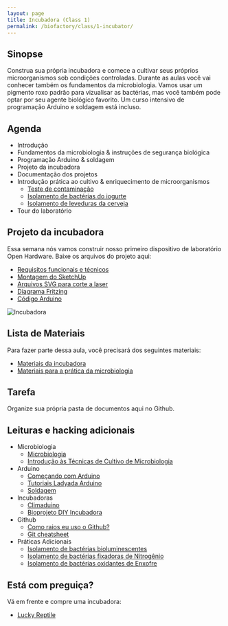 ```yaml
---
layout: page
title: Incubadora (Class 1)
permalink: /biofactory/class/1-incubator/
---
```


## Sinopse

Construa sua própria incubadora e comece a cultivar seus próprios microorganismos sob condições controladas. Durante as aulas você vai conhecer também os fundamentos da microbiologia. Vamos usar um pigmento roxo padrão para vizualisar as bactérias, mas você também pode optar por seu agente biológico favorito. Um curso intensivo de programação Arduino e soldagem está incluso.

## Agenda

* Introdução
* Fundamentos da microbiologia & instruções de segurança biológica 
* Programação Arduino & soldagem
* Projeto da incubadora
* Documentação dos projetos
* Introdução prática ao cultivo & enriquecimento de microorganismos
  * [Teste de contaminação](/biofactory/class/1-incubator/contamination-test/)
  * [Isolamento de bactérias do iogurte](/biofactory/class/1-incubator/yoghurt-bacteria-isolation/)
  * [Isolamento de leveduras da cerveja](/biofactory/class/1-incubator/beer-yeasts-isolation/)
* Tour do laboratório

## Projeto da incubadora

Essa semana nós vamos construir nosso primeiro dispositivo de laboratório Open Hardware. Baixe os arquivos do projeto aqui: 

* [Requisitos funcionais e técnicos](/biofactory/class/1-incubator/requirements/)
* [Montagem do SketchUp](/biofactory/class/1/Incubator-Sketchup.skp)
* [Arquivos SVG para corte a laser](/biofactory/class/1/Incubator-SVGs.zip)
* [Diagrama Fritzing](/biofactory/class/1/Incubator-Fritzing.fzz)
* [Código Arduino](/biofactory/class/1/Incubator-Arduino.txt)

![Incubadora](/biofactory/class/1/Incubator.png)

## Lista de Materiais 

Para fazer parte dessa aula, você precisará dos seguintes materiais:

* [Materiais da incubadora](/biofactory/class/1-incubator/incubator-materials/)
* [Materiais para a prática da microbiologia](/biofactory/class/1-incubator/microbiology-materials/)

## Tarefa

Organize sua  própria pasta de documentos aqui no Github.

## Leituras e hacking adicionais

* Microbiologia
  * [Microbiologia](http://education-portal.com/academy/course/microbiology-course.html)
  * [Introdução às Técnicas de Cultivo de Microbiologia](https://www.youtube.com/watch?v=Et1v8EQP10U)
* Arduino
  * [Começando com Arduino](http://www.makeuseof.com/tag/getting-started-with-arduino-a-beginners-guide/)
  * [Tutoriais Ladyada Arduino ](http://www.ladyada.net/learn/arduino/)
  * [Soldagem](https://www.youtube.com/watch?v=oqV2xU1fee8) 
* Incubadoras
  * [Climaduino](http://www.instructables.com/id/Introducing-Climaduino-The-Arduino-Based-Thermosta/)
  * [Bioprojeto DIY Incubadora](http://biodesign.cc/2013/12/25/diy-incubator/)
* Github
  * [Como raios eu uso o Github?](http://lifehacker.com/5983680/how-the-heck-do-i-use-github)
  * [Git cheatsheet](http://rogerdudler.github.io/git-guide/)
* Práticas Adicionais
  * [Isolamento de bactérias bioluminescentes](/biofactory/class/1-incubator/bioluminescent-bacteria-isolation/)
  * [Isolamento de bactérias fixadoras de Nitrogênio](/biofactory/class/1-incubator/isolation-of-nitrogen-fixating-bacteria/)
  * [Isolamento de bactérias oxidantes de Enxofre](/biofactory/class/1-incubator/isolation-of-sulphur-oxidizing-bacteria/)

## Está com preguiça?

Vá em frente e compre uma incubadora:

* [Lucky Reptile](http://www.amazon.co.uk/Lucky-Reptile-HN-2UK-Nursery-Incubator/dp/B002NFR0HQ)
